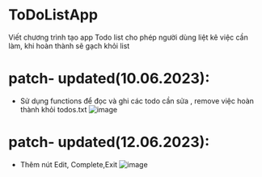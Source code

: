 # ToDoListApp
Viết chương trình tạo app Todo list cho phép người dùng liệt kê việc cần làm, khi hoàn thành sẽ gạch khỏi list 
# patch- updated(10.06.2023):
- Sử dụng functions để đọc và ghi các todo cần sửa , remove việc hoàn thành khỏi todos.txt
![image](https://github.com/selenpham/ToDoListApp/assets/59055154/a04655bc-704b-4395-9887-6d9bb1a64d92)
# patch- updated(12.06.2023):
- Thêm nút Edit, Complete,Exit
![image](https://github.com/selenpham/ToDoListApp/assets/59055154/5e39ace6-adcd-48a5-839f-5653d4f6c00d)


